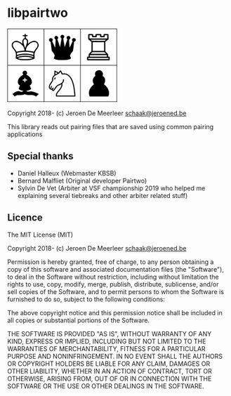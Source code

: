 # libpairtwo

![logo](https://raw.githubusercontent.com/JeroenED/libpairtwo/develop/res/logo-lightback-250px.png "Logo libpairtwo")

Copyright 2018- (c) Jeroen De Meerleer <schaak@jeroened.be>

This library reads out pairing files that are saved using common pairing applications

## Special thanks

* Daniel Halleux (Webmaster KBSB)
* Bernard Malfliet (Original developer Pairtwo)
* Sylvin De Vet (Arbiter at VSF championship 2019 who helped me explaining several tiebreaks and other arbiter related stuff)

## Licence

The MIT License (MIT)

Copyright 2018- (c) Jeroen De Meerleer <schaak@jeroened.be>

Permission is hereby granted, free of charge, to any person obtaining a copy
of this software and associated documentation files (the "Software"), to deal
in the Software without restriction, including without limitation the rights
to use, copy, modify, merge, publish, distribute, sublicense, and/or sell
copies of the Software, and to permit persons to whom the Software is
furnished to do so, subject to the following conditions:

The above copyright notice and this permission notice shall be included in all
copies or substantial portions of the Software.

THE SOFTWARE IS PROVIDED "AS IS", WITHOUT WARRANTY OF ANY KIND, EXPRESS OR
IMPLIED, INCLUDING BUT NOT LIMITED TO THE WARRANTIES OF MERCHANTABILITY,
FITNESS FOR A PARTICULAR PURPOSE AND NONINFRINGEMENT. IN NO EVENT SHALL THE
AUTHORS OR COPYRIGHT HOLDERS BE LIABLE FOR ANY CLAIM, DAMAGES OR OTHER
LIABILITY, WHETHER IN AN ACTION OF CONTRACT, TORT OR OTHERWISE, ARISING FROM,
OUT OF OR IN CONNECTION WITH THE SOFTWARE OR THE USE OR OTHER DEALINGS IN THE
SOFTWARE.

